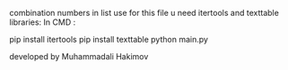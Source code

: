 combination numbers in list
use for this file u need itertools and texttable libraries:
In CMD :


pip install itertools
pip install texttable
python main.py



developed by Muhammadali Hakimov
